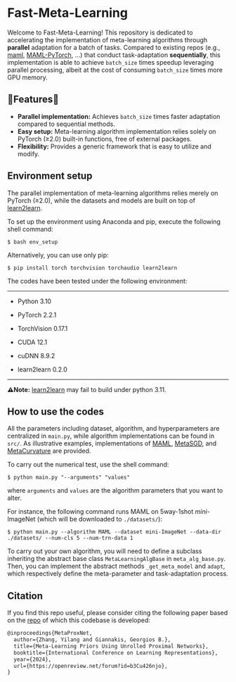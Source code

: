 # Fast-Meta-Learning

Welcome to Fast-Meta-Learning! This repository is dedicated to accelerating the implementation of meta-learning algorithms through **parallel** adaptation for a batch of tasks. Compared to existing repos (e.g., [maml](https://github.com/cbfinn/maml), [MAML-PyTorch](https://github.com/dragen1860/MAML-Pytorch), …) that conduct task-adaptation **sequentially**, this implementation is able to achieve `batch_size` times speedup leveraging parallel processing, albeit at the cost of consuming `batch_size` times more GPU memory. 

## 🌟Features🌟

* **Parallel implementation:** Achieves `batch_size` times faster adaptation compared to sequential methods.
* **Easy setup:** Meta-learning algorithm implementation relies solely on PyTorch (≥2.0) built-in functions, free of external packages. 
* **Flexibility:** Provides a generic framework that is easy to utilize and modify. 

## Environment setup

The parallel implementation of meta-learning algorithms relies merely on PyTorch (≥2.0), while the datasets and models are built on top of [learn2learn](https://github.com/learnables/learn2learn/). 

To set up the environment using Anaconda and pip, execute the following shell command:

```shell
$ bash env_setup
```

Alternatively, you can use only pip:

```shell
$ pip install torch torchvision torchaudio learn2learn
```

The codes have been tested under the following environment:

---

* Python 3.10

* PyTorch 2.2.1
* TorchVision 0.17.1
* CUDA 12.1
* cuDNN 8.9.2
* learn2learn 0.2.0

---

**⚠️Note:** [learn2learn](https://github.com/learnables/learn2learn/) may fail to build under python 3.11. 

## How to use the codes

All the parameters including dataset, algorithm, and hyperparameters are centralized in `main.py`, while algorithm implementations can be found in `src/`. As illustrative examples, implementations of [MAML](https://proceedings.mlr.press/v70/finn17a.html), [MetaSGD](https://arxiv.org/pdf/1707.09835.pdf), and [MetaCurvature](https://proceedings.neurips.cc/paper_files/paper/2019/hash/57c0531e13f40b91b3b0f1a30b529a1d-Abstract.html) are provided. 

To carry out the numerical test, use the shell command:

```shell
$ python main.py "--arguments" "values"
```

where `arguments` and `values` are the algorithm parameters that you want to alter.

For instance, the following command runs MAML on 5way-1shot *mini*-ImageNet (which will be downloaded to `./datasets/`): 

```shell
$ python main.py --algorithm MAML --dataset mini-ImageNet --data-dir ./datasets/ --num-cls 5 --num-trn-data 1
```

To carry out your own algorithm, you will need to define a subclass inheriting the abstract base class `MetaLearningAlgBase` in `meta_alg_base.py`. Then, you can implement the abstract methods `_get_meta_model` and `adapt`, which respectively define the meta-parameter and task-adaptation process. 

## Citation

If you find this repo useful, please consider citing the following paper based on the [repo](https://github.com/zhangyilang/MetaProxNet) of which this codebase is developed:

```latex
@inproceedings{MetaProxNet, 
  author={Zhang, Yilang and Giannakis, Georgios B.}, 
  title={Meta-Learning Priors Using Unrolled Proximal Networks}, 
  booktitle={International Conference on Learning Representations}, 
  year={2024}, 
  url={https://openreview.net/forum?id=b3Cu426njo},
}
```
